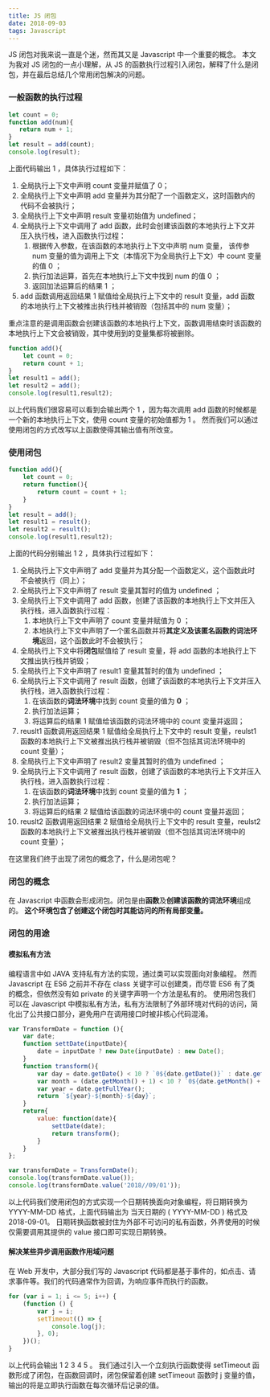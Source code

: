 ```yaml
---
title: JS 闭包
date: 2018-09-03
tags: Javascript
---
```

 JS 闭包对我来说一直是个迷，然而其又是 Javascript 中一个重要的概念。
 本文为我对 JS 闭包的一点小理解，从 JS 的函数执行过程引入闭包，解释了什么是闭包，并在最后总结几个常用闭包解决的问题。
 
 <!-- more -->
 ### 一般函数的执行过程
 ```js
let count = 0;
function add(num){
    return num + 1;
}
let result = add(count);
console.log(result);
```
上面代码输出 1 ，具体执行过程如下：
1. 全局执行上下文中声明 count 变量并赋值了 0；
2. 全局执行上下文中声明 add 变量并为其分配了一个函数定义，这时函数内的代码不会被执行；
3. 全局执行上下文中声明 result 变量初始值为 undefined；
4. 全局执行上下文中调用了 add 函数，此时会创建该函数的本地执行上下文并压入执行栈，进入函数执行过程：
   1. 根据传入参数，在该函数的本地执行上下文中声明 num 变量，
   该传参 num 变量的值为调用上下文（本情况下为全局执行上下文）中 count 变量的值 0 ；
   2. 执行加法运算，首先在本地执行上下文中找到 num 的值 0 ；
   3. 返回加法运算后的结果 1 ；
5. add 函数调用返回结果 1 赋值给全局执行上下文中的 result 变量，add 函数的本地执行上下文被推出执行栈并被销毁（包括其中的 num 变量）；

重点注意的是调用函数会创建该函数的本地执行上下文，函数调用结束时该函数的本地执行上下文会被销毁，其中使用到的变量集都将被删除。

```js
function add(){
    let count = 0;
    return count + 1;
}
let result1 = add();
let result2 = add();
console.log(result1,result2);
```
以上代码我们很容易可以看到会输出两个 1 ，因为每次调用 add 函数的时候都是一个新的本地执行上下文，使用 count 变量的初始值都为 1 。
然而我们可以通过使用闭包的方式改写以上函数使得其输出值有所改变。

### 使用闭包
```js
function add(){
    let count = 0;
    return function(){
        return count = count + 1;
    }
}
let result = add();
let result1 = result();
let result2 = result();
console.log(result1,result2);
```
上面的代码分别输出 1 2 ，具体执行过程如下：
1. 全局执行上下文中声明了 add 变量并为其分配一个函数定义，这个函数此时不会被执行（同上）；
2. 全局执行上下文中声明了 result 变量其暂时的值为 undefined ；
3. 全局执行上下文中调用了 add 函数，创建了该函数的本地执行上下文并压入执行栈，进入函数执行过程：
    1. 本地执行上下文中声明了 count 变量并赋值为 0 ；
    2. 本地执行上下文中声明了一个匿名函数并将**其定义及该匿名函数的词法环境**返回，这个函数此时不会被执行；
4. 全局执行上下文中将**闭包**赋值给了 result 变量，将 add 函数的本地执行上下文推出执行栈并销毁；
5. 全局执行上下文中声明了 result1 变量其暂时的值为 undefined ；
6. 全局执行上下文中调用了 result 函数，创建了该函数的本地执行上下文并压入执行栈，进入函数执行过程：
   1. 在该函数的**词法环境**中找到 count 变量的值为 **0** ；
   2. 执行加法运算；
   3. 将运算后的结果 1 赋值给该函数的词法环境中的 count 变量并返回；
7. reuslt1 函数调用返回结果 1 赋值给全局执行上下文中的 result 变量，reulst1 函数的本地执行上下文被推出执行栈并被销毁（但不包括其词法环境中的 count 变量）；
8. 全局执行上下文中声明了 result2 变量其暂时的值为 undefined ；
9. 全局执行上下文中调用了 result 函数，创建了该函数的本地执行上下文并压入执行栈，进入函数执行过程：
   1. 在该函数的**词法环境**中找到 count 变量的值为 **1** ；
   2. 执行加法运算；
   3. 将运算后的结果 2 赋值给该函数的词法环境中的 count 变量并返回；
10. reuslt2 函数调用返回结果 2 赋值给全局执行上下文中的 result 变量，reulst2 函数的本地执行上下文被推出执行栈并被销毁（但不包括其词法环境中的 count 变量）；

在这里我们终于出现了闭包的概念了，什么是闭包呢？

### 闭包的概念
在 Javascript 中函数会形成闭包。闭包是由**函数**及**创建该函数的词法环境**组成的。
**这个环境包含了创建这个闭包时其能访问的所有局部变量。**

### 闭包的用途
#### 模拟私有方法
编程语言中如 JAVA 支持私有方法的实现，通过类可以实现面向对象编程。
然而 Javascript 在 ES6 之前并不存在 class 关键字可以创建类，而尽管 ES6 有了类的概念，但依然没有如 private 的关键字声明一个方法是私有的。
使用闭包我们可以在 Javascript 中模拟私有方法，私有方法限制了外部环境对代码的访问，简化出了公共接口部分，避免用户在调用接口时被非核心代码混淆。 
```js
var TransformDate = function (){
    var date;
    function settDate(inputDate){
        date = inputDate ? new Date(inputDate) : new Date();
    }
    function transform(){
        var day = date.getDate() < 10 ? `0${date.getDate()}` : date.getDate();
        var month = (date.getMonth() + 1) < 10 ? `0${date.getMonth() + 1}` : date.getMonth() + 1;
        var year = date.getFullYear();
        return `${year}-${month}-${day}`;
    }
    return{
        value: function(date){
            settDate(date);
            return transform();
        }
    }
};

var transformDate = TransformDate();
console.log(transformDate.value());
console.log(transformDate.value('2018//09/01'));
```
以上代码我们使用闭包的方式实现一个日期转换面向对象编程，将日期转换为 YYYY-MM-DD 格式，上面代码输出为 当天日期的 ( YYYY-MM-DD ) 格式及 2018-09-01。
日期转换函数被封住为外部不可访问的私有函数，外界使用的时候仅需要调用其提供的 value 接口即可实现日期转换。

####  解决某些异步调用函数作用域问题
在 Web 开发中，大部分我们写的 Javascript 代码都是基于事件的，如点击、请求事件等。我们的代码通常作为回调，为响应事件而执行的函数。
```js
for (var i = 1; i <= 5; i++) {
    (function () {
        var j = i;
        setTimeout(() => {
            console.log(j);
        }, 0);
    })();
}
```
以上代码会输出 1 2 3 4 5 。
我们通过引入一个立刻执行函数使得 setTimeout 函数形成了闭包，在函数回调时，闭包保留着创建 setTimeout 函数时 j 变量的值，输出的将是立即执行函数在每次循环后记录的值。

